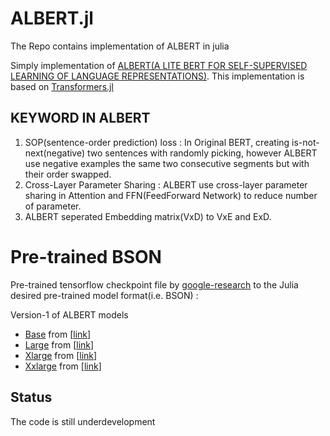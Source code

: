 # ALBERT.jl
The Repo contains implementation of ALBERT in julia


Simply implementation of [ALBERT(A LITE BERT FOR SELF-SUPERVISED LEARNING OF LANGUAGE REPRESENTATIONS)](https://arxiv.org/pdf/1909.11942.pdf). This implementation is based on [Transformers.jl](https://github.com/chengchingwen/Transformers.jl/blob/master/example/BERT/pretrain.jl)

## KEYWORD IN ALBERT 


1. SOP(sentence-order prediction) loss : In Original BERT, creating is-not-next(negative) two sentences with randomly picking, however ALBERT use negative examples the same two consecutive segments but with their order swapped.
2. Cross-Layer Parameter Sharing : ALBERT use cross-layer parameter sharing in Attention and FFN(FeedForward Network) to reduce number of parameter.
3. ALBERT seperated Embedding matrix(VxD) to VxE and ExD.

 
Pre-trained BSON
==================
Pre-trained tensorflow checkpoint file by [google-research](https://github.com/google-research/ALBERT) to the Julia desired pre-trained model format(i.e. BSON) :

Version-1 of ALBERT models
- [Base](https://drive.google.com/drive/u/1/folders/1HHTlS_jBYRE4cG0elITEH7fAkiNmrEgz) from [[link](https://storage.googleapis.com/albert_models/albert_base_v1.tar.gz)]
- [Large](https://drive.google.com/drive/u/1/folders/1HHTlS_jBYRE4cG0elITEH7fAkiNmrEgz) from [[link](https://storage.googleapis.com/albert_models/albert_large_v1.tar.gz)]
- [Xlarge](https://drive.google.com/drive/u/1/folders/1HHTlS_jBYRE4cG0elITEH7fAkiNmrEgz) from [[link](https://storage.googleapis.com/albert_models/albert_xlarge_v1.tar.gz)]
- [Xxlarge](https://drive.google.com/drive/u/1/folders/1HHTlS_jBYRE4cG0elITEH7fAkiNmrEgz) from [[link](https://storage.googleapis.com/albert_models/albert_xxlarge_v1.tar.gz)]

## Status
The code is still underdevelopment 
